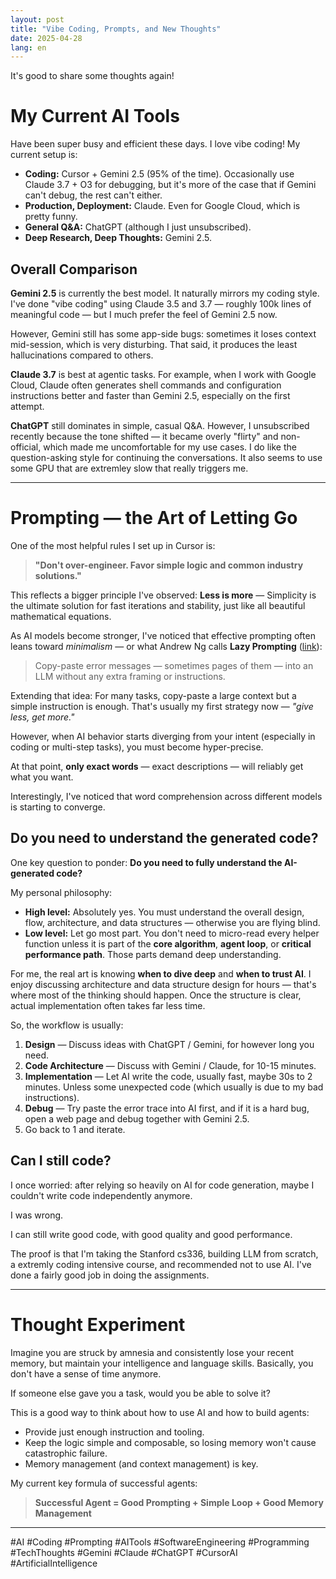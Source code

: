 ```yaml
---
layout: post
title: "Vibe Coding, Prompts, and New Thoughts"
date: 2025-04-28
lang: en
---
```


It's good to share some thoughts again!

# My Current AI Tools

Have been super busy and efficient these days. I love vibe coding! My current setup is:

- **Coding:** Cursor + Gemini 2.5 (95% of the time). Occasionally use Claude 3.7 + O3 for debugging, but it's more of the case that if Gemini can't debug, the rest can't either.
- **Production, Deployment:** Claude. Even for Google Cloud, which is pretty funny.
- **General Q&A:** ChatGPT (although I just unsubscribed).
- **Deep Research, Deep Thoughts:** Gemini 2.5.

## Overall Comparison

**Gemini 2.5** is currently the best model. It naturally mirrors my coding style.
I've done "vibe coding" using Claude 3.5 and 3.7 — roughly 100k lines of meaningful code — but I much prefer the feel of Gemini 2.5 now.

However, Gemini still has some app-side bugs: sometimes it loses context mid-session, which is very disturbing. That said, it produces the least hallucinations compared to others.

**Claude 3.7** is best at agentic tasks.
For example, when I work with Google Cloud, Claude often generates shell commands and configuration instructions better and faster than Gemini 2.5, especially on the first attempt.

**ChatGPT** still dominates in simple, casual Q&A.
However, I unsubscribed recently because the tone shifted — it became overly "flirty" and non-official, which made me uncomfortable for my use cases. I do like the question-asking style for continuing the conversations. It also seems to use some GPU that are extremley slow that really triggers me.

---

# Prompting — the Art of Letting Go

One of the most helpful rules I set up in Cursor is:

> **"Don't over-engineer. Favor simple logic and common industry solutions."**

This reflects a bigger principle I've observed:
**Less is more** — Simplicity is the ultimate solution for fast iterations and stability, just like all beautiful mathematical equations.

As AI models become stronger, I've noticed that effective prompting often leans toward *minimalism* — or what Andrew Ng calls **Lazy Prompting** ([link](https://x.com/AndrewYNg/status/1907843984158036137)):

> Copy-paste error messages — sometimes pages of them — into an LLM without any extra framing or instructions.

Extending that idea:
For many tasks, copy-paste a large context but a simple instruction is enough. That's usually my first strategy now — *"give less, get more."*

However, when AI behavior starts diverging from your intent (especially in coding or multi-step tasks), you must become hyper-precise.

At that point, **only exact words** — exact descriptions — will reliably get what you want.

Interestingly, I've noticed that word comprehension across different models is starting to converge.

## Do you need to understand the generated code?

One key question to ponder: **Do you need to fully understand the AI-generated code?**

My personal philosophy:

- **High level:** Absolutely yes. You must understand the overall design, flow, architecture, and data structures — otherwise you are flying blind.
- **Low level:** Let go most part. You don't need to micro-read every helper function unless it is part of the **core algorithm**, **agent loop**, or **critical performance path**. Those parts demand deep understanding.

For me, the real art is knowing **when to dive deep** and **when to trust AI**.
I enjoy discussing architecture and data structure design for hours — that's where most of the thinking should happen.
Once the structure is clear, actual implementation often takes far less time.

So, the workflow is usually:

1. **Design** — Discuss ideas with ChatGPT / Gemini, for however long you need.
2. **Code Architecture** — Discuss with Gemini / Claude, for 10-15 minutes.
3. **Implementation** — Let AI write the code, usually fast, maybe 30s to 2 minutes. Unless some unexpected code (which usually is due to my bad instructions).
4. **Debug** — Try paste the error trace into AI first, and if it is a hard bug, open a web page and debug together with Gemini 2.5.
5. Go back to 1 and iterate.

## Can I still code?

I once worried: after relying so heavily on AI for code generation, maybe I couldn't write code independently anymore.

I was wrong.

I can still write good code, with good quality and good performance.

The proof is that I'm taking the Stanford cs336, building LLM from scratch, a extremly coding intensive course, and recommended not to use AI. I've done a fairly good job in doing the assignments.

---

# Thought Experiment

Imagine you are struck by amnesia and consistently lose your recent memory, but maintain your intelligence and language skills. Basically, you don't have a sense of time anymore.

If someone else gave you a task, would you be able to solve it?

This is a good way to think about how to use AI and how to build agents:

- Provide just enough instruction and tooling.
- Keep the logic simple and composable, so losing memory won't cause catastrophic failure.
- Memory management (and context management) is key.

My current key formula of successful agents:

> **Successful Agent = Good Prompting + Simple Loop + Good Memory Management**

---

#AI #Coding #Prompting #AITools #SoftwareEngineering #Programming #TechThoughts #Gemini #Claude #ChatGPT #CursorAI #ArtificialIntelligence